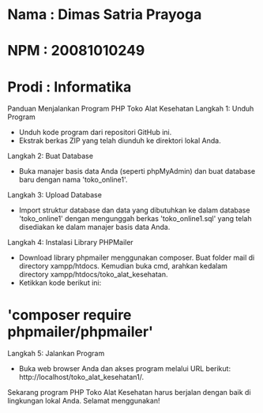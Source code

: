 # Nama  : Dimas Satria Prayoga
# NPM   : 20081010249
# Prodi : Informatika

Panduan Menjalankan Program PHP Toko Alat Kesehatan
Langkah 1: Unduh Program
- Unduh kode program dari repositori GitHub ini.
- Ekstrak berkas ZIP yang telah diunduh ke direktori lokal Anda.

Langkah 2: Buat Database
- Buka manajer basis data Anda (seperti phpMyAdmin) dan buat database baru dengan nama 'toko_online1'.

Langkah 3: Upload Database
- Import struktur database dan data yang dibutuhkan ke dalam database 'toko_online1' dengan mengunggah berkas 'toko_online1.sql' yang telah disediakan ke dalam manajer basis data Anda.

Langkah 4: Instalasi Library PHPMailer
- Download library phpmailer menggunakan composer. Buat folder mail di directory xampp/htdocs. Kemudian buka cmd, arahkan kedalam directory xampp/htdocs/toko_alat_kesehatan.
- Ketikkan kode berikut ini:
# 'composer require phpmailer/phpmailer'

Langkah 5: Jalankan Program
- Buka web browser Anda dan akses program melalui URL berikut: http://localhost/toko_alat_kesehatan1/.

Sekarang program PHP Toko Alat Kesehatan harus berjalan dengan baik di lingkungan lokal Anda. Selamat menggunakan!
